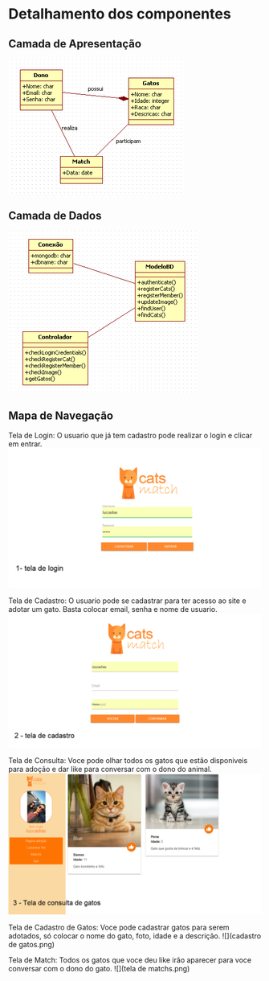 # Detalhamento dos componentes

## Camada de Apresentação
![](camadaapresentacao.png)

## Camada de Dados
![](camadadados.png)

## Mapa de Navegação

Tela de Login: O usuario que já tem cadastro pode realizar o login e clicar em entrar.
![](login.png)

Tela de Cadastro: O usuario pode se cadastrar para ter acesso ao site e adotar um gato. Basta colocar email, senha e nome de usuario.
![](cadastro.png)

Tela de Consulta: Voce pode olhar todos os gatos que estão disponiveis para adoção e dar like para conversar com o dono do animal.
![](consulta.png)

Tela de Cadastro de Gatos: Voce pode cadastrar gatos para serem adotados, só colocar o nome do gato, foto, idade e a descrição.
![](cadastro de gatos.png)

Tela de Match: Todos os gatos que voce deu like irão aparecer para voce conversar com o dono do gato.
![](tela de matchs.png)
